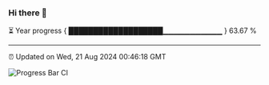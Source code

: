 ### Hi there 👋

⏳ Year progress { ███████████████████▁▁▁▁▁▁▁▁▁▁▁ } 63.67 %

---

⏰ Updated on Wed, 21 Aug 2024 00:46:18 GMT

![Progress Bar CI](https://github.com/code-lakshay/GitHub-Actions-Demo/workflows/Progress%20Bar%20CI/badge.svg)
